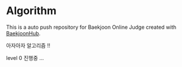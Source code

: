 # Algorithm
This is a auto push repository for Baekjoon Online Judge created with [BaekjoonHub](https://github.com/BaekjoonHub/BaekjoonHub).

아자아자 알고리즘 !!

level 0 진행중 ...
